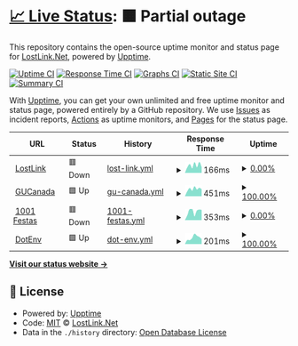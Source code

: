 # [📈 Live Status](https://status.lostlink.net): <!--live status--> **🟧 Partial outage**

This repository contains the open-source uptime monitor and status page for [LostLink.Net](https://lostlink.net), powered by [Upptime](https://github.com/upptime/upptime).

[![Uptime CI](https://github.com/lostlink/upptime/workflows/Uptime%20CI/badge.svg)](https://github.com/lostlink/upptime/actions?query=workflow%3A%22Uptime+CI%22)
[![Response Time CI](https://github.com/lostlink/upptime/workflows/Response%20Time%20CI/badge.svg)](https://github.com/lostlink/upptime/actions?query=workflow%3A%22Response+Time+CI%22)
[![Graphs CI](https://github.com/lostlink/upptime/workflows/Graphs%20CI/badge.svg)](https://github.com/lostlink/upptime/actions?query=workflow%3A%22Graphs+CI%22)
[![Static Site CI](https://github.com/lostlink/upptime/workflows/Static%20Site%20CI/badge.svg)](https://github.com/lostlink/upptime/actions?query=workflow%3A%22Static+Site+CI%22)
[![Summary CI](https://github.com/lostlink/upptime/workflows/Summary%20CI/badge.svg)](https://github.com/lostlink/upptime/actions?query=workflow%3A%22Summary+CI%22)

With [Upptime](https://upptime.js.org), you can get your own unlimited and free uptime monitor and status page, powered entirely by a GitHub repository. We use [Issues](https://github.com/lostlink/upptime/issues) as incident reports, [Actions](https://github.com/lostlink/upptime/actions) as uptime monitors, and [Pages](https://status.lostlink.net) for the status page.

<!--start: status pages-->
<!-- This summary is generated by Upptime (https://github.com/upptime/upptime) -->
<!-- Do not edit this manually, your changes will be overwritten -->
<!-- prettier-ignore -->
| URL | Status | History | Response Time | Uptime |
| --- | ------ | ------- | ------------- | ------ |
| <img alt="" src="https://icons.duckduckgo.com/ip3/lostlink.net.ico" height="13"> [LostLink](https://lostlink.net) | 🟥 Down | [lost-link.yml](https://github.com/lostlink/upptime/commits/HEAD/history/lost-link.yml) | <details><summary><img alt="Response time graph" src="./graphs/lost-link/response-time-week.png" height="20"> 166ms</summary><br><a href="https://status.lostlink.net/history/lost-link"><img alt="Response time 192" src="https://img.shields.io/endpoint?url=https%3A%2F%2Fraw.githubusercontent.com%2Flostlink%2Fupptime%2FHEAD%2Fapi%2Flost-link%2Fresponse-time.json"></a><br><a href="https://status.lostlink.net/history/lost-link"><img alt="24-hour response time 142" src="https://img.shields.io/endpoint?url=https%3A%2F%2Fraw.githubusercontent.com%2Flostlink%2Fupptime%2FHEAD%2Fapi%2Flost-link%2Fresponse-time-day.json"></a><br><a href="https://status.lostlink.net/history/lost-link"><img alt="7-day response time 166" src="https://img.shields.io/endpoint?url=https%3A%2F%2Fraw.githubusercontent.com%2Flostlink%2Fupptime%2FHEAD%2Fapi%2Flost-link%2Fresponse-time-week.json"></a><br><a href="https://status.lostlink.net/history/lost-link"><img alt="30-day response time 182" src="https://img.shields.io/endpoint?url=https%3A%2F%2Fraw.githubusercontent.com%2Flostlink%2Fupptime%2FHEAD%2Fapi%2Flost-link%2Fresponse-time-month.json"></a><br><a href="https://status.lostlink.net/history/lost-link"><img alt="1-year response time 169" src="https://img.shields.io/endpoint?url=https%3A%2F%2Fraw.githubusercontent.com%2Flostlink%2Fupptime%2FHEAD%2Fapi%2Flost-link%2Fresponse-time-year.json"></a></details> | <details><summary><a href="https://status.lostlink.net/history/lost-link">0.00%</a></summary><a href="https://status.lostlink.net/history/lost-link"><img alt="All-time uptime 21.38%" src="https://img.shields.io/endpoint?url=https%3A%2F%2Fraw.githubusercontent.com%2Flostlink%2Fupptime%2FHEAD%2Fapi%2Flost-link%2Fuptime.json"></a><br><a href="https://status.lostlink.net/history/lost-link"><img alt="24-hour uptime 0.00%" src="https://img.shields.io/endpoint?url=https%3A%2F%2Fraw.githubusercontent.com%2Flostlink%2Fupptime%2FHEAD%2Fapi%2Flost-link%2Fuptime-day.json"></a><br><a href="https://status.lostlink.net/history/lost-link"><img alt="7-day uptime 0.00%" src="https://img.shields.io/endpoint?url=https%3A%2F%2Fraw.githubusercontent.com%2Flostlink%2Fupptime%2FHEAD%2Fapi%2Flost-link%2Fuptime-week.json"></a><br><a href="https://status.lostlink.net/history/lost-link"><img alt="30-day uptime 0.00%" src="https://img.shields.io/endpoint?url=https%3A%2F%2Fraw.githubusercontent.com%2Flostlink%2Fupptime%2FHEAD%2Fapi%2Flost-link%2Fuptime-month.json"></a><br><a href="https://status.lostlink.net/history/lost-link"><img alt="1-year uptime 0.00%" src="https://img.shields.io/endpoint?url=https%3A%2F%2Fraw.githubusercontent.com%2Flostlink%2Fupptime%2FHEAD%2Fapi%2Flost-link%2Fuptime-year.json"></a></details>
| <img alt="" src="https://icons.duckduckgo.com/ip3/gucanada.com.ico" height="13"> [GUCanada](https://gucanada.com) | 🟩 Up | [gu-canada.yml](https://github.com/lostlink/upptime/commits/HEAD/history/gu-canada.yml) | <details><summary><img alt="Response time graph" src="./graphs/gu-canada/response-time-week.png" height="20"> 451ms</summary><br><a href="https://status.lostlink.net/history/gu-canada"><img alt="Response time 361" src="https://img.shields.io/endpoint?url=https%3A%2F%2Fraw.githubusercontent.com%2Flostlink%2Fupptime%2FHEAD%2Fapi%2Fgu-canada%2Fresponse-time.json"></a><br><a href="https://status.lostlink.net/history/gu-canada"><img alt="24-hour response time 330" src="https://img.shields.io/endpoint?url=https%3A%2F%2Fraw.githubusercontent.com%2Flostlink%2Fupptime%2FHEAD%2Fapi%2Fgu-canada%2Fresponse-time-day.json"></a><br><a href="https://status.lostlink.net/history/gu-canada"><img alt="7-day response time 451" src="https://img.shields.io/endpoint?url=https%3A%2F%2Fraw.githubusercontent.com%2Flostlink%2Fupptime%2FHEAD%2Fapi%2Fgu-canada%2Fresponse-time-week.json"></a><br><a href="https://status.lostlink.net/history/gu-canada"><img alt="30-day response time 389" src="https://img.shields.io/endpoint?url=https%3A%2F%2Fraw.githubusercontent.com%2Flostlink%2Fupptime%2FHEAD%2Fapi%2Fgu-canada%2Fresponse-time-month.json"></a><br><a href="https://status.lostlink.net/history/gu-canada"><img alt="1-year response time 350" src="https://img.shields.io/endpoint?url=https%3A%2F%2Fraw.githubusercontent.com%2Flostlink%2Fupptime%2FHEAD%2Fapi%2Fgu-canada%2Fresponse-time-year.json"></a></details> | <details><summary><a href="https://status.lostlink.net/history/gu-canada">100.00%</a></summary><a href="https://status.lostlink.net/history/gu-canada"><img alt="All-time uptime 85.13%" src="https://img.shields.io/endpoint?url=https%3A%2F%2Fraw.githubusercontent.com%2Flostlink%2Fupptime%2FHEAD%2Fapi%2Fgu-canada%2Fuptime.json"></a><br><a href="https://status.lostlink.net/history/gu-canada"><img alt="24-hour uptime 100.00%" src="https://img.shields.io/endpoint?url=https%3A%2F%2Fraw.githubusercontent.com%2Flostlink%2Fupptime%2FHEAD%2Fapi%2Fgu-canada%2Fuptime-day.json"></a><br><a href="https://status.lostlink.net/history/gu-canada"><img alt="7-day uptime 100.00%" src="https://img.shields.io/endpoint?url=https%3A%2F%2Fraw.githubusercontent.com%2Flostlink%2Fupptime%2FHEAD%2Fapi%2Fgu-canada%2Fuptime-week.json"></a><br><a href="https://status.lostlink.net/history/gu-canada"><img alt="30-day uptime 100.00%" src="https://img.shields.io/endpoint?url=https%3A%2F%2Fraw.githubusercontent.com%2Flostlink%2Fupptime%2FHEAD%2Fapi%2Fgu-canada%2Fuptime-month.json"></a><br><a href="https://status.lostlink.net/history/gu-canada"><img alt="1-year uptime 57.55%" src="https://img.shields.io/endpoint?url=https%3A%2F%2Fraw.githubusercontent.com%2Flostlink%2Fupptime%2FHEAD%2Fapi%2Fgu-canada%2Fuptime-year.json"></a></details>
| <img alt="" src="https://icons.duckduckgo.com/ip3/1001festas.pt.ico" height="13"> [1001 Festas](https://1001festas.pt) | 🟥 Down | [1001-festas.yml](https://github.com/lostlink/upptime/commits/HEAD/history/1001-festas.yml) | <details><summary><img alt="Response time graph" src="./graphs/1001-festas/response-time-week.png" height="20"> 353ms</summary><br><a href="https://status.lostlink.net/history/1001-festas"><img alt="Response time 348" src="https://img.shields.io/endpoint?url=https%3A%2F%2Fraw.githubusercontent.com%2Flostlink%2Fupptime%2FHEAD%2Fapi%2F1001-festas%2Fresponse-time.json"></a><br><a href="https://status.lostlink.net/history/1001-festas"><img alt="24-hour response time 968" src="https://img.shields.io/endpoint?url=https%3A%2F%2Fraw.githubusercontent.com%2Flostlink%2Fupptime%2FHEAD%2Fapi%2F1001-festas%2Fresponse-time-day.json"></a><br><a href="https://status.lostlink.net/history/1001-festas"><img alt="7-day response time 353" src="https://img.shields.io/endpoint?url=https%3A%2F%2Fraw.githubusercontent.com%2Flostlink%2Fupptime%2FHEAD%2Fapi%2F1001-festas%2Fresponse-time-week.json"></a><br><a href="https://status.lostlink.net/history/1001-festas"><img alt="30-day response time 265" src="https://img.shields.io/endpoint?url=https%3A%2F%2Fraw.githubusercontent.com%2Flostlink%2Fupptime%2FHEAD%2Fapi%2F1001-festas%2Fresponse-time-month.json"></a><br><a href="https://status.lostlink.net/history/1001-festas"><img alt="1-year response time 326" src="https://img.shields.io/endpoint?url=https%3A%2F%2Fraw.githubusercontent.com%2Flostlink%2Fupptime%2FHEAD%2Fapi%2F1001-festas%2Fresponse-time-year.json"></a></details> | <details><summary><a href="https://status.lostlink.net/history/1001-festas">0.00%</a></summary><a href="https://status.lostlink.net/history/1001-festas"><img alt="All-time uptime 61.67%" src="https://img.shields.io/endpoint?url=https%3A%2F%2Fraw.githubusercontent.com%2Flostlink%2Fupptime%2FHEAD%2Fapi%2F1001-festas%2Fuptime.json"></a><br><a href="https://status.lostlink.net/history/1001-festas"><img alt="24-hour uptime 0.00%" src="https://img.shields.io/endpoint?url=https%3A%2F%2Fraw.githubusercontent.com%2Flostlink%2Fupptime%2FHEAD%2Fapi%2F1001-festas%2Fuptime-day.json"></a><br><a href="https://status.lostlink.net/history/1001-festas"><img alt="7-day uptime 0.00%" src="https://img.shields.io/endpoint?url=https%3A%2F%2Fraw.githubusercontent.com%2Flostlink%2Fupptime%2FHEAD%2Fapi%2F1001-festas%2Fuptime-week.json"></a><br><a href="https://status.lostlink.net/history/1001-festas"><img alt="30-day uptime 0.00%" src="https://img.shields.io/endpoint?url=https%3A%2F%2Fraw.githubusercontent.com%2Flostlink%2Fupptime%2FHEAD%2Fapi%2F1001-festas%2Fuptime-month.json"></a><br><a href="https://status.lostlink.net/history/1001-festas"><img alt="1-year uptime 27.17%" src="https://img.shields.io/endpoint?url=https%3A%2F%2Fraw.githubusercontent.com%2Flostlink%2Fupptime%2FHEAD%2Fapi%2F1001-festas%2Fuptime-year.json"></a></details>
| <img alt="" src="https://icons.duckduckgo.com/ip3/dotenv.ca.ico" height="13"> [DotEnv](https://dotenv.ca) | 🟩 Up | [dot-env.yml](https://github.com/lostlink/upptime/commits/HEAD/history/dot-env.yml) | <details><summary><img alt="Response time graph" src="./graphs/dot-env/response-time-week.png" height="20"> 201ms</summary><br><a href="https://status.lostlink.net/history/dot-env"><img alt="Response time 208" src="https://img.shields.io/endpoint?url=https%3A%2F%2Fraw.githubusercontent.com%2Flostlink%2Fupptime%2FHEAD%2Fapi%2Fdot-env%2Fresponse-time.json"></a><br><a href="https://status.lostlink.net/history/dot-env"><img alt="24-hour response time 149" src="https://img.shields.io/endpoint?url=https%3A%2F%2Fraw.githubusercontent.com%2Flostlink%2Fupptime%2FHEAD%2Fapi%2Fdot-env%2Fresponse-time-day.json"></a><br><a href="https://status.lostlink.net/history/dot-env"><img alt="7-day response time 201" src="https://img.shields.io/endpoint?url=https%3A%2F%2Fraw.githubusercontent.com%2Flostlink%2Fupptime%2FHEAD%2Fapi%2Fdot-env%2Fresponse-time-week.json"></a><br><a href="https://status.lostlink.net/history/dot-env"><img alt="30-day response time 218" src="https://img.shields.io/endpoint?url=https%3A%2F%2Fraw.githubusercontent.com%2Flostlink%2Fupptime%2FHEAD%2Fapi%2Fdot-env%2Fresponse-time-month.json"></a><br><a href="https://status.lostlink.net/history/dot-env"><img alt="1-year response time 204" src="https://img.shields.io/endpoint?url=https%3A%2F%2Fraw.githubusercontent.com%2Flostlink%2Fupptime%2FHEAD%2Fapi%2Fdot-env%2Fresponse-time-year.json"></a></details> | <details><summary><a href="https://status.lostlink.net/history/dot-env">100.00%</a></summary><a href="https://status.lostlink.net/history/dot-env"><img alt="All-time uptime 99.99%" src="https://img.shields.io/endpoint?url=https%3A%2F%2Fraw.githubusercontent.com%2Flostlink%2Fupptime%2FHEAD%2Fapi%2Fdot-env%2Fuptime.json"></a><br><a href="https://status.lostlink.net/history/dot-env"><img alt="24-hour uptime 100.00%" src="https://img.shields.io/endpoint?url=https%3A%2F%2Fraw.githubusercontent.com%2Flostlink%2Fupptime%2FHEAD%2Fapi%2Fdot-env%2Fuptime-day.json"></a><br><a href="https://status.lostlink.net/history/dot-env"><img alt="7-day uptime 100.00%" src="https://img.shields.io/endpoint?url=https%3A%2F%2Fraw.githubusercontent.com%2Flostlink%2Fupptime%2FHEAD%2Fapi%2Fdot-env%2Fuptime-week.json"></a><br><a href="https://status.lostlink.net/history/dot-env"><img alt="30-day uptime 100.00%" src="https://img.shields.io/endpoint?url=https%3A%2F%2Fraw.githubusercontent.com%2Flostlink%2Fupptime%2FHEAD%2Fapi%2Fdot-env%2Fuptime-month.json"></a><br><a href="https://status.lostlink.net/history/dot-env"><img alt="1-year uptime 100.00%" src="https://img.shields.io/endpoint?url=https%3A%2F%2Fraw.githubusercontent.com%2Flostlink%2Fupptime%2FHEAD%2Fapi%2Fdot-env%2Fuptime-year.json"></a></details>

<!--end: status pages-->

[**Visit our status website →**](https://status.lostlink.net)

## 📄 License

- Powered by: [Upptime](https://github.com/upptime/upptime)
- Code: [MIT](./LICENSE) © [LostLink.Net](https://lostlink.net)
- Data in the `./history` directory: [Open Database License](https://opendatacommons.org/licenses/odbl/1-0/)
